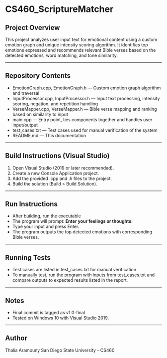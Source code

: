 # CS460_ScriptureMatcher 

## Project Overview
This project analyzes user input text for emotional content using a custom emotion graph and unique intensity scoring algorithm. It identifies top emotions expressed and recommends relevant Bible verses based on the detected emotions, word matching, and tone similarity.

--------------------------------------------------------------------------------
## Repository Contents

- EmotionGraph.cpp, EmotionGraph.h — Custom emotion graph algorithm and traversal
- InputProcessor.cpp, InputProcessor.h — Input text processing, intensity scoring, negation, and repetition handling
- VerseMapper.cpp, VerseMapper.h — Bible verse mapping and ranking based on similarity to input
- main.cpp — Entry point, ties components together and handles user input/output
- test_cases.txt — Test cases used for manual verification of the system
- README.md — This documentation

--------------------------------------------------------------------------------
## Build Instructions (Visual Studio)

1. Open Visual Studio (2019 or later recommended).
2. Create a new Console Application project.
3. Add the provided .cpp and .h files to the project.
4. Build the solution (Build > Build Solution).

--------------------------------------------------------------------------------
## Run Instructions

- After building, run the executable 
- The program will prompt:
**Enter your feelings or thoughts:**
- Type your input and press Enter.
- The program outputs the top detected emotions with corresponding Bible verses.

--------------------------------------------------------------------------------
## Running Tests

- Test cases are listed in test_cases.txt for manual verification.
- To manually test, run the program with inputs from test_cases.txt and compare outputs to expected results listed in the report.

--------------------------------------------------------------------------------
## Notes

- Final commit is tagged as v1.0-final
- Tested on Windows 10 with Visual Studio 2019.

--------------------------------------------------------------------------------
## Author

Thalia Aramouny
San Diego State University - CS460

